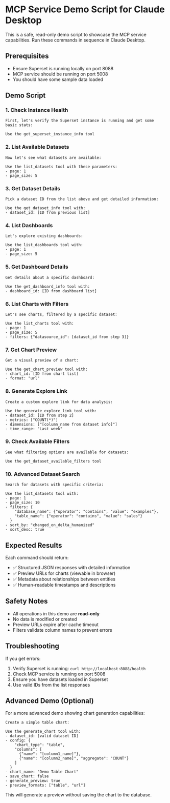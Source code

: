 # MCP Service Demo Script for Claude Desktop

This is a safe, read-only demo script to showcase the MCP service capabilities. Run these commands in sequence in Claude Desktop.

## Prerequisites
- Ensure Superset is running locally on port 8088
- MCP service should be running on port 5008
- You should have some sample data loaded

## Demo Script

### 1. Check Instance Health
```
First, let's verify the Superset instance is running and get some basic stats:

Use the get_superset_instance_info tool
```

### 2. List Available Datasets
```
Now let's see what datasets are available:

Use the list_datasets tool with these parameters:
- page: 1
- page_size: 5
```

### 3. Get Dataset Details
```
Pick a dataset ID from the list above and get detailed information:

Use the get_dataset_info tool with:
- dataset_id: [ID from previous list]
```

### 4. List Dashboards
```
Let's explore existing dashboards:

Use the list_dashboards tool with:
- page: 1
- page_size: 5
```

### 5. Get Dashboard Details
```
Get details about a specific dashboard:

Use the get_dashboard_info tool with:
- dashboard_id: [ID from dashboard list]
```

### 6. List Charts with Filters
```
Let's see charts, filtered by a specific dataset:

Use the list_charts tool with:
- page: 1
- page_size: 5
- filters: {"datasource_id": [dataset_id from step 3]}
```

### 7. Get Chart Preview
```
Get a visual preview of a chart:

Use the get_chart_preview tool with:
- chart_id: [ID from chart list]
- format: "url"
```

### 8. Generate Explore Link
```
Create a custom explore link for data analysis:

Use the generate_explore_link tool with:
- dataset_id: [ID from step 2]
- metrics: ["COUNT(*)"]
- dimensions: ["[column_name from dataset info]"]
- time_range: "Last week"
```

### 9. Check Available Filters
```
See what filtering options are available for datasets:

Use the get_dataset_available_filters tool
```

### 10. Advanced Dataset Search
```
Search for datasets with specific criteria:

Use the list_datasets tool with:
- page: 1
- page_size: 10
- filters: {
    "database_name": {"operator": "contains", "value": "examples"},
    "table_name": {"operator": "contains", "value": "sales"}
  }
- sort_by: "changed_on_delta_humanized"
- sort_desc: true
```

## Expected Results

Each command should return:
- ✅ Structured JSON responses with detailed information
- ✅ Preview URLs for charts (viewable in browser)
- ✅ Metadata about relationships between entities
- ✅ Human-readable timestamps and descriptions

## Safety Notes

- All operations in this demo are **read-only**
- No data is modified or created
- Preview URLs expire after cache timeout
- Filters validate column names to prevent errors

## Troubleshooting

If you get errors:
1. Verify Superset is running: `curl http://localhost:8088/health`
2. Check MCP service is running on port 5008
3. Ensure you have datasets loaded in Superset
4. Use valid IDs from the list responses

## Advanced Demo (Optional)

For a more advanced demo showing chart generation capabilities:

```
Create a simple table chart:

Use the generate_chart tool with:
- dataset_id: [valid dataset ID]
- config: {
    "chart_type": "table",
    "columns": [
      {"name": "[column1_name]"},
      {"name": "[column2_name]", "aggregate": "COUNT"}
    ]
  }
- chart_name: "Demo Table Chart"
- save_chart: false
- generate_preview: true
- preview_formats: ["table", "url"]
```

This will generate a preview without saving the chart to the database.
